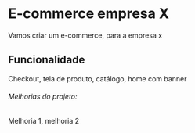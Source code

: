 # E-commerce empresa X

Vamos criar um e-commerce, para a empresa x

## Funcionalidade

Checkout, tela de produto, catálogo, home com banner

###### Melhorias do projeto:

Melhoria 1, melhoria 2